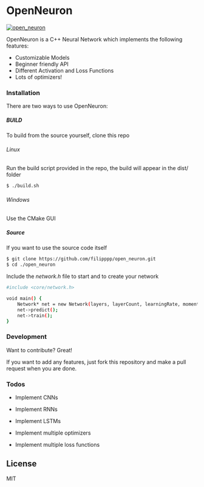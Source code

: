 # OpenNeuron

[![open_neuron](http://kekomat11.ddnss.de/n.svg)](https://openneuron.cf)


OpenNeuron is a C++ Neural Network which implements the following features:

  - Customizable Models
  - Beginner friendly API
  - Different Activation and Loss Functions
  - Lots of optimizers!

### Installation

There are two ways to use OpenNeuron:

##### BUILD

To build from the source yourself, clone this repo 

###### Linux

Run the build script provided in the repo, the build will appear in the dist/ folder
```sh
$ ./build.sh
```
###### Windows

Use the CMake GUI

##### Source
If you want to use the source code itself

```sh
$ git clone https://github.com/filipppp/open_neuron.git
$ cd ./open_neuron
```

Include the *network.h* file to start and to create your network

```sh
#include <core/network.h>

void main() {
    Network* net = new Network(layers, layerCount, learningRate, momentum);
    net->predict();
    net->train();
}
```



### Development

Want to contribute? Great!

If you want to add any features, just fork this repository and make a pull request when you are done.



### Todos

 - Implement CNNs
 - Implement RNNs
 - Implement LSTMs
 
 - Implement multiple optimizers
 - Implement multiple loss functions

License
----

MIT


